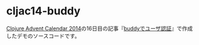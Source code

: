 # cljac14-buddy

[Clojure Advent Calendar 2014][cljac14]の16日目の記事『[buddyでユーザ認証][qiita-buddy]』で作成したデモのソースコードです。

[cljac14]: http://qiita.com/advent-calendar/2014/clojure
[qiita-buddy]: http://qiita.com/totakke/items/30c0582ad9cdd6a34cba
